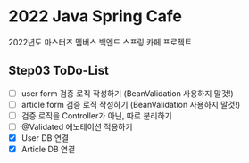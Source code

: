 # 2022 Java Spring Cafe

2022년도 마스터즈 멤버스 백엔드 스프링 카페 프로젝트

## Step03 ToDo-List
- [ ] user form 검증 로직 작성하기 (BeanValidation 사용하지 말것!)
- [ ] article form 검증 로직 작성하기 (BeanValidation 사용하지 말것!)
- [ ] 검증 로직을 Controller가 아닌, 따로 분리하기
- [ ] @Validated 에노테이션 적용하기
- [x] User DB 연결
- [x] Article DB 연결
